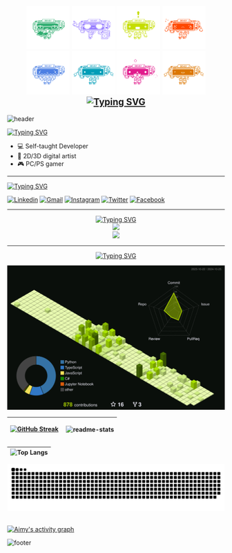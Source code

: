 <h2 align="center">
<!-- <img src="/assets/header imges/pokemon-emerald-waterfall-pixel-moewalls-com.gif"> -->
    <!-- <img src="/assets/header imges/berserker-hound.gif" width="100"> -->
    <img src="/assets/dewey gifs/librarian-mode.gif" width="100">
    <img src="/assets/dewey gifs/cool-dewey.gif" width="100">
    <img src="/assets/dewey gifs/shocked-dewey.gif" width="100">
    <img src="/assets/dewey gifs/angry-dewey.gif" width="100">
    <img src="/assets/dewey gifs/sad-dewey.gif" width="100">
    <img src="/assets/dewey gifs/recharging-dewey.gif" width="100">
    <img src="/assets/dewey gifs/hearts-dewey.gif" width="100">
    <img src="/assets/dewey gifs/happy-dewey.gif" width="100">
    <a href="https://git.io/typing-svg"><img src="https://readme-typing-svg.demolab.com?font=Fira+Code&size=17&duration=1000&pause=9000&color=ABD200&center=true&vCenter=true&multiline=true&random=false&width=800&lines='Dreams.+Win+or+lose...+I'm+sure+you+could+spend+your+whole+life+chasing+one.'" alt="Typing SVG" /></a>
</h2>

![header](https://capsule-render.vercel.app/api?type=waving&height=200&color=0:ABD200,100:9fef00&text=Hi!%20%20I'm%20%20Aimy&textBg=false&section=header&fontColor=0D1117&fontAlignY=38&fontSize=50)

<div>
    <a href="https://git.io/typing-svg">
        <img src="https://readme-typing-svg.demolab.com?font=Fira+Code&duration=1&pause=1&color=ABD200&center=true&vCenter=true&repeat=false&width=435&lines=Gist+of+Me" alt="Typing SVG" />
    </a>
    <br>
<div>

<div align="left">


- 💻 Self-taught Developer<br>
- 🎨 2D/3D digital artist<br>
- 🎮 PC/PS gamer <br>
<div>
<hr>

<div align="left">
    <a href="https://git.io/typing-svg">
        <img src="https://readme-typing-svg.demolab.com?font=Fira+Code&duration=1&pause=1&color=ABD200&center=true&vCenter=true&repeat=false&width=435&lines=My+Socials" alt="Typing SVG" />
    </a>
    <br>

[![Linkedin](https://img.shields.io/badge/LinkedIn-0077B5?style=for-the-badge&logo=linkedin&logoColor=white)](https://www.linkedin.com/in/aimy/)
[![Gmail](https://img.shields.io/badge/Gmail-D14836?style=for-the-badge&logo=gmail&logoColor=white)](mailto:erandasblackburn@gmail.com)
[![Instagram](https://img.shields.io/badge/Instagram-E4405F?style=for-the-badge&logo=instagram&logoColor=white)](https://www.instagram.com/itzluminara)
[![Twitter](https://img.shields.io/badge/Twitter-1DA1F2?style=for-the-badge&logo=twitter&logoColor=white&link=https%3A%2F%2Ftwitter.com%2Fitzluminara)](https://twitter.com/itzluminara)
[![Facebook](https://img.shields.io/badge/Facebook-1877F2?style=for-the-badge&logo=facebook&logoColor=white)](https://www.facebook.com/eternal.burn/)

<div>
<hr>

<p align="center">
    <a href="https://git.io/typing-svg">
        <img src="https://readme-typing-svg.demolab.com?font=Fira+Code&duration=1&pause=1&color=ABD200&center=true&vCenter=true&repeat=false&width=435&lines=Tech+Stack" alt="Typing SVG" />
    </a>
    <br>
    <a href="https://skillicons.dev">
        <img src="https://skillicons.dev/icons?i=py,bash,cs,react,js,typescript,html,css,linux,git" />
        <br>
        <img src="https://skillicons.dev/icons?i=vscode,pycharm,ps" />
    </a>
</p>
<hr>

<div align="center">
    <a href="https://git.io/typing-svg">
        <img src="https://readme-typing-svg.demolab.com?font=Fira+Code&duration=1&pause=1&color=ABD200&center=true&vCenter=true&repeat=false&width=435&lines=My+Contributions" alt="Typing SVG" />
    </a>
</div>

<p align="center" >
	<picture>
	  <source media="(prefers-color-scheme: dark)"  srcset="https://raw.githubusercontent.com/d3ttl4ff/d3ttl4ff/output-3d-contrib/profile-custom-hacker.svg" />
	  <img alt="github profile contributions chart"    src="https://raw.githubusercontent.com/d3ttl4ff/d3ttl4ff/output-3d-contrib/profile-custom-hacker.svg" />
	</picture>
</p>

<!--
##rank_icon alternatives
    rank_icon=default
    rank_icon=github
    rank_icon=percentile
 -->

| [![GitHub Streak](http://github-readme-streak-stats.herokuapp.com?user=d3ttl4ff&theme=merko&hide_border=true)](https://git.io/streak-stats) | <p align="left">&nbsp;<img align="center" src="https://github-readme-stats.vercel.app/api?username=d3ttl4ff&show_icons=true&theme=merko&rank_icon=default&hide_border=true&locale=en" alt="readme-stats" /></p> |
| ------------------------------------------------------------------------------------------------------------------------------------------- | --------------------------------------------------------------------------------------------------------------------------------------------------------------------------------------------------------------- |

| ![Top Langs](https://github-readme-stats.vercel.app/api/top-langs/?username=d3ttl4ff&layout=compact&size_weight=1&count_weight=1&theme=merko&hide_border=true) |
| -------------------------------------------------------------------------------------------------------------------------------------------------------------- |

<div align="center">
  <img alt="snake eating my contributions" src="https://raw.githubusercontent.com/d3ttl4ff/d3ttl4ff/output/github-contribution-grid-snake-b153.svg" />
</div>
<br>

<!-- <hr>
<div align="center">
    <a href="https://git.io/typing-svg">
        <img src="https://readme-typing-svg.demolab.com?font=Fira+Code&duration=1&pause=1&color=ABD200&center=true&vCenter=true&repeat=false&width=435&lines=Listening+Now" alt="Typing SVG" />
    </a>

[![spotify-github-profile](https://spotify-github-profile.vercel.app/api/view?uid=folgrj6q5x0og3tss4vpvj8nf&cover_image=true&theme=novatorem&show_offline=false&background_color=121212&interchange=true&bar_color_cover=false)](https://spotify-github-profile.vercel.app/api/view?uid=folgrj6q5x0og3tss4vpvj8nf&redirect=true)
</div> -->

[![Aimy's activity graph](https://github-readme-activity-graph.vercel.app/graph?username=d3ttl4ff&theme=merko&area=true&hide_border=true)](https://github.com/d3ttl4ff/github-readme-activity-graph)

![footer](https://capsule-render.vercel.app/api?type=waving&height=65&color=0:9fef00,100:ABD200&section=footer&reversal=false)
